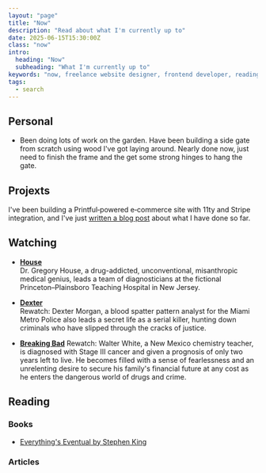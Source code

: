 ```yaml
---
layout: "page"
title: "Now"
description: "Read about what I'm currently up to"
date: 2025-06-15T15:30:00Z
class: "now"
intro:
  heading: "Now"
  subheading: "What I'm currently up to"
keywords: "now, freelance website designer, frontend developer, reading, watching, work"
tags:
  - search
---
```

## Personal
* Been doing lots of work on the garden. Have been building a side gate from scratch using wood I've got laying around. Nearly done now, just need to finish the frame and the get some strong hinges to hang the gate.

## Projexts
I've been building a Printful‑powered e‑commerce site with 11ty and Stripe integration, and I've just [written a blog post](/blog/building-a-printful‑powered-ecommerce-site/) about what I have done so far. 

## Watching
* **[House](https://www.themoviedb.org/tv/1408-house "House")**  
Dr. Gregory House, a drug-addicted, unconventional, misanthropic medical genius, leads a team of diagnosticians at the fictional Princeton–Plainsboro Teaching Hospital in New Jersey.

* **[Dexter](https://www.themoviedb.org/tv/1405-dexter "Dexter")**  
Rewatch: Dexter Morgan, a blood spatter pattern analyst for the Miami Metro Police also leads a secret life as a serial killer, hunting down criminals who have slipped through the cracks of justice.

* **[Breaking Bad](https://www.themoviedb.org/tv/1396-breaking-bad "Breaking Bad")**
Rewatch: Walter White, a New Mexico chemistry teacher, is diagnosed with Stage III cancer and given a prognosis of only two years left to live. He becomes filled with a sense of fearlessness and an unrelenting desire to secure his family's financial future at any cost as he enters the dangerous world of drugs and crime.

## Reading

### Books
* [ Everything's Eventual by Stephen King](https://bookwyrm.social/book/73015/s/everythings-eventual "Everything's Eventual by Stephen King")

### Articles
